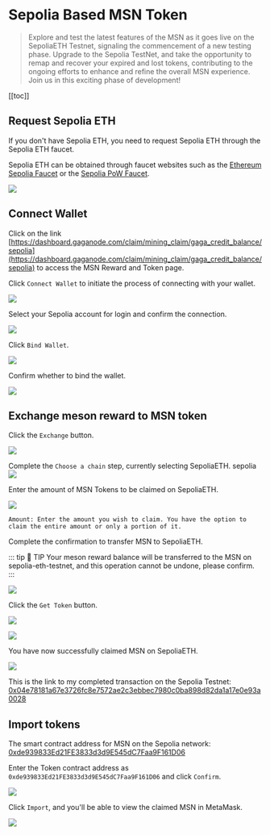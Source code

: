 # Sepolia Based MSN Token

>Explore and test the latest features of the MSN as it goes live on the SepoliaETH Testnet, signaling the commencement of a new testing phase. Upgrade to the Sepolia TestNet, and take the opportunity to remap and recover your expired and lost tokens, contributing to the ongoing efforts to enhance and refine the overall MSN experience. Join us in this exciting phase of development!

[[toc]]

## Request Sepolia ETH

If you don't have Sepolia ETH, you need to request Sepolia ETH through the Sepolia ETH faucet.

Sepolia ETH can be obtained through faucet websites such as the [Ethereum Sepolia Faucet](https://sepoliafaucet.com/) or the [Sepolia PoW Faucet](https://sepolia-faucet.pk910.de/).

![](./../images/../src/images/msn/msn-to-sepolia-01.png)

## Connect Wallet

Click on the link [https://dashboard.gaganode.com/claim/mining_claim/gaga_credit_balance/sepolia](https://dashboard.gaganode.com/claim/mining_claim/gaga_credit_balance/sepolia) to access the MSN Reward and Token page.

Click `Connect Wallet` to initiate the process of connecting with your wallet.

![](./../images/../src/images/msn/msn-to-sepolia-02.png)

Select your Sepolia account for login and confirm the connection.

![](./../images/../src/images/msn/msn-to-sepolia-03.png)

Click `Bind Wallet`.

![](./../images/../src/images/msn/msn-to-sepolia-04.png)

Confirm whether to bind the wallet.

![](./../images/../src/images/msn/msn-to-sepolia-05.png)

## Exchange meson reward to MSN token

Click the `Exchange` button.

![](./../images/../src/images/msn/msn-to-sepolia-06.png)

Complete the `Choose a chain` step, currently selecting SepoliaETH.
sepolia
![](./../images/../src/images/msn/msn-to-sepolia-07.png)

Enter the amount of MSN Tokens to be claimed on SepoliaETH.

![](./../images/../src/images/msn/msn-to-sepolia-08.png)

```
Amount: Enter the amount you wish to claim. You have the option to claim the entire amount or only a portion of it.
```

Complete the confirmation to transfer MSN to SepoliaETH.

::: tip 🚧 TIP
Your meson reward balance will be transferred to the MSN on sepolia-eth-testnet, and this operation cannot be undone, please confirm.
:::

![](./../images/../src/images/msn/msn-to-sepolia-09.png)

Click the `Get Token` button.

![](./../images/../src/images/msn/msn-to-sepolia-10.png)

![](./../images/../src/images/msn/msn-to-sepolia-11.png)

You have now successfully claimed MSN on SepoliaETH.

![](./../images/../src/images/msn/msn-to-sepolia-12.png)

This is the link to my completed transaction on the Sepolia Testnet: [0x04e78181a67e3726fc8e7572ae2c3ebbec7980c0ba898d82da1a17e0e93a0028](https://sepolia.etherscan.io/tx/0x04e78181a67e3726fc8e7572ae2c3ebbec7980c0ba898d82da1a17e0e93a0028)

## Import tokens

The smart contract address for MSN on the Sepolia network: [0xde939833Ed21FE3833d3d9E545dC7Faa9F161D06](https://sepolia.etherscan.io/token/0xde939833Ed21FE3833d3d9E545dC7Faa9F161D06)

Enter the Token contract address as `0xde939833Ed21FE3833d3d9E545dC7Faa9F161D06` and click `Confirm`.

![](./../images/../src/images/msn/msn-to-sepolia-13.png)

Click `Import`, and you'll be able to view the claimed MSN in MetaMask.

![](./../images/../src/images/msn/msn-to-sepolia-14.png)